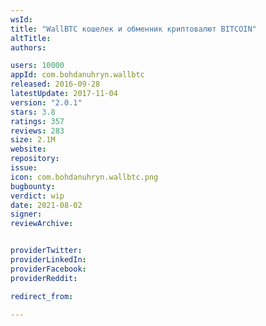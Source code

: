 ```yaml
---
wsId: 
title: "WallBTC кошелек и обменник криптовалют BITCOIN"
altTitle: 
authors:

users: 10000
appId: com.bohdanuhryn.wallbtc
released: 2016-09-28
latestUpdate: 2017-11-04
version: "2.0.1"
stars: 3.8
ratings: 357
reviews: 283
size: 2.1M
website: 
repository: 
issue: 
icon: com.bohdanuhryn.wallbtc.png
bugbounty: 
verdict: wip
date: 2021-08-02
signer: 
reviewArchive:


providerTwitter: 
providerLinkedIn: 
providerFacebook: 
providerReddit: 

redirect_from:

---
```



